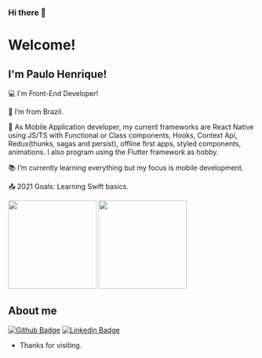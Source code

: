 ### Hi there 👋
# Welcome!

## I'm Paulo Henrique!

:computer: I'm Front-End Developer!

:house_with_garden: I’m from Brazil.

📳 As Mobile Application developer, my current frameworks are React Native using JS/TS with Functional or Class components, Hooks, Context Api, Redux(thunks, sagas and persist), offline first apps, styled components, animations. I also program using the Flutter framework as hobby.

:books: I’m currently learning everything but my focus is mobile development.


:outbox_tray: 2021 Goals: Learning Swift basics.

<div>
<img height="180em" src="https://github-readme-stats.vercel.app/api?username=paulohbraga&show_icons=true&theme=algolia&include_all_commits=true&count_private=true"/>
<img height="180em" src="https://github-readme-stats.vercel.app/api/top-langs/?username=paulohbraga&hide=java,dart&layout=compact&langs_count=7&theme=algolia"/>
</div>


## About me

[![Github Badge](https://img.shields.io/badge/-Github-000?style=flat-square&logo=Github&logoColor=white&link=https://github.com/paulohbraga)](https://github.com/paulohbraga)
[![Linkedin Badge](https://img.shields.io/badge/-LinkedIn-blue?style=flat-square&logo=Linkedin&logoColor=white&link=https://br.linkedin.com/in/paulohbragap)](https://br.linkedin.com/in/paulohbragap)



- Thanks for visiting.
